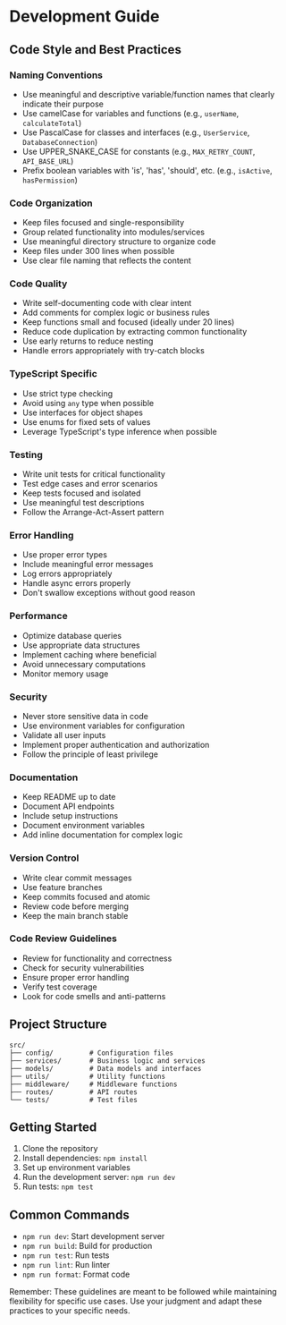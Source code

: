 # Development Guide

## Code Style and Best Practices

### Naming Conventions
- Use meaningful and descriptive variable/function names that clearly indicate their purpose
- Use camelCase for variables and functions (e.g., `userName`, `calculateTotal`)
- Use PascalCase for classes and interfaces (e.g., `UserService`, `DatabaseConnection`)
- Use UPPER_SNAKE_CASE for constants (e.g., `MAX_RETRY_COUNT`, `API_BASE_URL`)
- Prefix boolean variables with 'is', 'has', 'should', etc. (e.g., `isActive`, `hasPermission`)

### Code Organization
- Keep files focused and single-responsibility
- Group related functionality into modules/services
- Use meaningful directory structure to organize code
- Keep files under 300 lines when possible
- Use clear file naming that reflects the content

### Code Quality
- Write self-documenting code with clear intent
- Add comments for complex logic or business rules
- Keep functions small and focused (ideally under 20 lines)
- Reduce code duplication by extracting common functionality
- Use early returns to reduce nesting
- Handle errors appropriately with try-catch blocks

### TypeScript Specific
- Use strict type checking
- Avoid using `any` type when possible
- Use interfaces for object shapes
- Use enums for fixed sets of values
- Leverage TypeScript's type inference when possible

### Testing
- Write unit tests for critical functionality
- Test edge cases and error scenarios
- Keep tests focused and isolated
- Use meaningful test descriptions
- Follow the Arrange-Act-Assert pattern

### Error Handling
- Use proper error types
- Include meaningful error messages
- Log errors appropriately
- Handle async errors properly
- Don't swallow exceptions without good reason

### Performance
- Optimize database queries
- Use appropriate data structures
- Implement caching where beneficial
- Avoid unnecessary computations
- Monitor memory usage

### Security
- Never store sensitive data in code
- Use environment variables for configuration
- Validate all user inputs
- Implement proper authentication and authorization
- Follow the principle of least privilege

### Documentation
- Keep README up to date
- Document API endpoints
- Include setup instructions
- Document environment variables
- Add inline documentation for complex logic

### Version Control
- Write clear commit messages
- Use feature branches
- Keep commits focused and atomic
- Review code before merging
- Keep the main branch stable

### Code Review Guidelines
- Review for functionality and correctness
- Check for security vulnerabilities
- Ensure proper error handling
- Verify test coverage
- Look for code smells and anti-patterns

## Project Structure
```
src/
├── config/         # Configuration files
├── services/       # Business logic and services
├── models/         # Data models and interfaces
├── utils/          # Utility functions
├── middleware/     # Middleware functions
├── routes/         # API routes
└── tests/          # Test files
```

## Getting Started
1. Clone the repository
2. Install dependencies: `npm install`
3. Set up environment variables
4. Run the development server: `npm run dev`
5. Run tests: `npm test`

## Common Commands
- `npm run dev`: Start development server
- `npm run build`: Build for production
- `npm run test`: Run tests
- `npm run lint`: Run linter
- `npm run format`: Format code

Remember: These guidelines are meant to be followed while maintaining flexibility for specific use cases. Use your judgment and adapt these practices to your specific needs. 